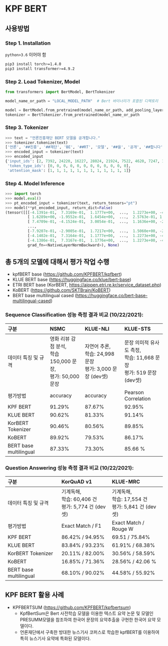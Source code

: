 # KPF BERT

## 사용방법

### Step 1. Installation

`python>3.6` 이어야 함
```bash
pip3 install torch>=1.4.0
pip3 install transformer>=4.9.2
```

### Step 2. Load Tokenizer, Model

```python
from transformers import BertModel, BertTokenizer

model_name_or_path = "LOCAL_MODEL_PATH"  # Bert 바이너리가 포함된 디렉토리

model = BertModel.from_pretrained(model_name_or_path, add_pooling_layer=False)
tokenizer = BertTokenizer.from_pretrained(model_name_or_path
```

### Step 3. Tokenizer
```python
>>> text = "언론진흥재단 BERT 모델을 공개합니다."
>>> tokenizer.tokenize(text)
['언론', '##진흥', '##재단', 'BE', '##RT', '모델', '##을', '공개', '##합니다', '.']
>>> encoded_input = tokenizer(text)
>>> encoded_input
{'input_ids': [2, 7392, 24220, 16227, 28024, 21924, 7522, 4620, 7247, 15801, 518, 3],
 'token_type_ids': [0, 0, 0, 0, 0, 0, 0, 0, 0, 0, 0, 0],
 'attention_mask': [1, 1, 1, 1, 1, 1, 1, 1, 1, 1, 1, 1]}
```

### Step 4. Model Inference

```python
>>> import torch
>>> model.eval()
>>> pt_encoded_input = tokenizer(text, return_tensors="pt")
>>> model(**pt_encoded_input, return_dict=False)
(tensor([[[-4.1391e-01,  7.3169e-01,  1.1777e+00,  ...,  1.2273e+00, -4.1275e-01,  2.4145e-03],
          [ 1.6289e+00, -1.9552e-01,  1.6454e+00,  ...,  2.5763e-01, 1.7823e-01, -7.6751e-01],
          [ 7.4709e-01, -4.1524e-01,  3.0054e-01,  ...,  1.1636e+00, -2.3667e-01, -1.0005e+00],
          ...,
          [-7.9207e-01, -2.9005e-01,  1.7217e+00,  ...,  1.5060e+00, -2.3975e+00, -4.3733e-01],
          [-4.1402e-01,  7.3164e-01,  1.1777e+00,  ...,  1.2273e+00, -4.1289e-01,  2.3552e-03],
          [-4.1386e-01,  7.3167e-01,  1.1776e+00,  ...,  1.2273e+00, -4.1259e-01,  2.5745e-03]]],
          grad_fn=<NativeLayerNormBackward>), None)
```

## 총 5개의 모델에 대해서 평가 작업 수행

* kpfBERT base (https://github.com/KPFBERT/kpfbert)
* KLUE BERT base (https://huggingface.co/klue/bert-base)
* ETRI BERT base (KorBERT, https://aiopen.etri.re.kr/service_dataset.php)
* KoBERT (https://github.com/SKTBrain/KoBERT)
* BERT base multilingual cased (https://huggingface.co/bert-base-multilingual-cased)

### Sequence Classification 성능 측정 결과 비교 (10/22/2021):

| 구분 | NSMC | KLUE-NLI | KLUE-STS |
| :---       |     :---      |     :---      |    :---     |
| 데이터 특징 및 규격 | 영화 리뷰 감점 분석,<br> 학습 150,000 문장,<br> 평가: 50,000문장 | 자연어 추론,<br> 학습: 24,998 문장<br> 평가: 3,000 문장 (dev셋) | 문장 의미적 유사도 측정,<br> 학습: 11,668 문장<br> 평가: 519 문장 (dev셋) |
| 평가방법   | accuracy     | accuracy    | Pearson Correlation    |
| KPF BERT     | 91.29%       | 87.67%    | 92.95%      |
| KLUE BERT     | 90.62%       | 81.33%    | 91.14%      |
| KorBERT Tokenizer | 90.46%      | 80.56%    | 89.85%     |
| KoBERT     | 89.92%       |  79.53%    | 86.17%      |
| BERT base multilingual    | 87.33%       | 73.30%    | 85.66 %    |

### Question Answering 성능 측정 결과 비교 (10/22/2021):

| 구분 | KorQuAD v1 | KLUE-MRC |
| :---       |     :---      |      :---       |
| 데이터 특징 및 규격 | 기계독해,<br> 학습: 60,406 건<br> 평가: 5,774 건 (dev셋) | 기계독해,<br> 학습: 17,554 건<br> 평가: 5,841 건 (dev셋) |
| 평가방법   | Exact Match / F1 | Exact Match / Rouge W |
| KPF BERT     | 86.42% / 94.95% | 69.51 / 75.84% |
| KLUE BERT     | 83.84% / 93.23% | 61.91% / 68.38% |
| KorBERT Tokenizer | 20.11% / 82.00% | 30.56% / 58.59% |
| KoBERT     | 16.85% / 71.36% | 28.56% / 42.06 % |
| BERT base multilingual    | 68.10% / 90.02% | 44.58% / 55.92% |


## KPF BERT 활용 사례

* KPFBERTSUM (https://github.com/KPFBERT/kpfbertsum)
  - KpfBertSum은 Bert 사전학습 모델을 이용한 텍스트 요약 논문 및 모델인 PRESUMM모델을 참조하여 한국어 문장의 요약추출을 구현한 한국어 요약 모델이다.
  - 언론재단에서 구축한 방대한 뉴스기사 코퍼스로 학습한 kpfBERT를 이용하여 특히 뉴스기사 요약에 특화된 모델이다.
